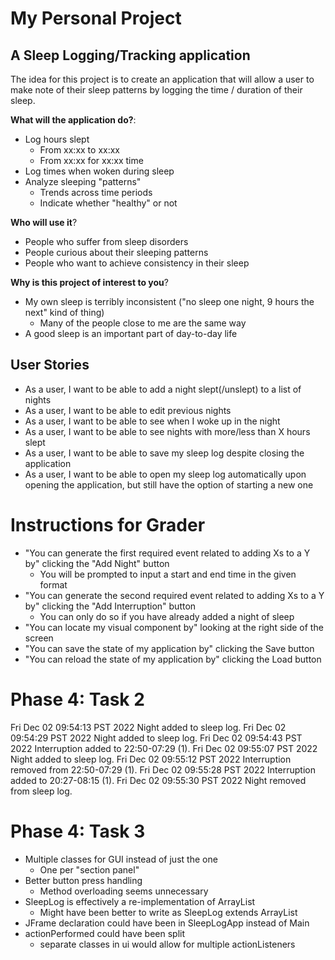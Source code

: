 # My Personal Project

## A Sleep Logging/Tracking application

The idea for this project is to create an application that will allow a user to make note of their sleep
patterns by logging the time / duration of their sleep.

**What will the application do?**:
- Log hours slept
  - From xx:xx to xx:xx
  - From xx:xx for xx:xx time
- Log times when woken during sleep
- Analyze sleeping "patterns"
  - Trends across time periods
  - Indicate whether "healthy" or not

**Who will use it**?
- People who suffer from sleep disorders
- People curious about their sleeping patterns
- People who want to achieve consistency in their sleep

**Why is this project of interest to you**?
- My own sleep is terribly inconsistent ("no sleep one night, 9 hours the next" kind of thing)
  - Many of the people close to me are the same way
- A good sleep is an important part of day-to-day life

## User Stories
- As a user, I want to be able to add a night slept(/unslept) to a list of nights
- As a user, I want to be able to edit previous nights
- As a user, I want to be able to see when I woke up in the night
- As a user, I want to be able to see nights with more/less than X hours slept
- As a user, I want to be able to save my sleep log despite closing the application
- As a user, I want to be able to open my sleep log automatically upon opening the application, but still have the
option of starting a new one

# Instructions for Grader
- "You can generate the first required event related to adding Xs to a Y by" clicking the "Add Night" button
  - You will be prompted to input a start and end time in the given format
- "You can generate the second required event related to adding Xs to a Y by" clicking the "Add Interruption" button
  - You can only do so if you have already added a night of sleep
- "You can locate my visual component by" looking at the right side of the screen
- "You can save the state of my application by" clicking the Save button
- "You can reload the state of my application by" clicking the Load button

# Phase 4: Task 2
Fri Dec 02 09:54:13 PST 2022
Night added to sleep log.
Fri Dec 02 09:54:29 PST 2022
Night added to sleep log.
Fri Dec 02 09:54:43 PST 2022
Interruption added to 22:50-07:29 (1).
Fri Dec 02 09:55:07 PST 2022
Night added to sleep log.
Fri Dec 02 09:55:12 PST 2022
Interruption removed from 22:50-07:29 (1).
Fri Dec 02 09:55:28 PST 2022
Interruption added to 20:27-08:15 (1).
Fri Dec 02 09:55:30 PST 2022
Night removed from sleep log.

# Phase 4: Task 3
- Multiple classes for GUI instead of just the one
  - One per "section panel"
- Better button press handling
  - Method overloading seems unnecessary
- SleepLog is effectively a re-implementation of ArrayList
  - Might have been better to write as SleepLog extends ArrayList
- JFrame declaration could have been in SleepLogApp instead of Main
- actionPerformed could have been split
  - separate classes in ui would allow for multiple actionListeners